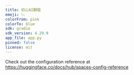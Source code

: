 ```yaml
---
title: 初心AI翻唱
emoji: 📉
colorFrom: pink
colorTo: blue
sdk: gradio
sdk_version: 4.29.0
app_file: app.py
pinned: false
license: mit
---
```


Check out the configuration reference at https://huggingface.co/docs/hub/spaces-config-reference
